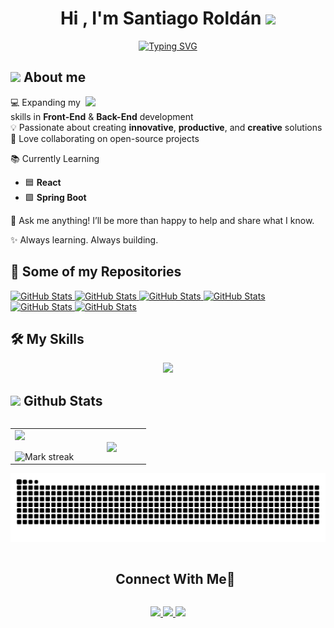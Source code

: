 <h1 align="center">Hi , I'm Santiago Roldán <img src="https://media.giphy.com/media/hvRJCLFzcasrR4ia7z/giphy.gif" width="35"></h1>
<p align="center">
  <a href="https://git.io/typing-svg"><img src="https://readme-typing-svg.herokuapp.com?font=Fira+Code&pause=1000&center=true&width=435&lines=Software+Development+Student" alt="Typing SVG" /></a>
</p>

<!--About Me-->
## <picture><img src = "https://github.com/7oSkaaa/7oSkaaa/blob/main/Images/about_me.gif?raw=true" width = 30px></picture> About me

<img align="right" style="width:24rem; height:auto" src="https://www.scybbr.com/wp-content/uploads/2023/02/Services_Enterprise-Application-Development_Custom-Software-Engineering.webp"/>

💻 Expanding my skills in **Front-End** & **Back-End** development  
💡 Passionate about creating **innovative**, **productive**, and **creative** solutions  
🤝 Love collaborating on open-source projects

📚 Currently Learning  
- 🟦 **React**  
- 🟩 **Spring Boot** 

💬 Ask me anything!
I’ll be more than happy to help and share what I know.

✨ Always learning. Always building.

## 👀 **Some of my Repositories**

<div>
  <p>
    <a href="https://github.com/santiroldanm/Urbify">
      <img src="https://github-readme-stats.vercel.app/api/pin/?username=santiroldanm&repo=Urbify&theme=dark" alt="GitHub Stats" />
    </a>
     <a href="https://github.com/santiroldanm/Buscador-Peliculas-JS">
      <img src="https://github-readme-stats.vercel.app/api/pin/?username=santiroldanm&repo=Buscador-Peliculas-JS&theme=dark" alt="GitHub Stats" />
    </a>
    <a href="https://github.com/santiroldanm/App-Clima-JS">
      <img src="https://github-readme-stats.vercel.app/api/pin/?username=santiroldanm&repo=App-Clima-JS&theme=dark" alt="GitHub Stats" />
    </a>
    <a href="https://github.com/santiroldanm/Validacion-Formulario-JS">
      <img src="https://github-readme-stats.vercel.app/api/pin/?username=santiroldanm&repo=Validacion-Formulario-JS&theme=dark" alt="GitHub Stats" />
    </a>
    <a href="https://github.com/santiroldanm/Calculadora-JavaScript">
      <img src="https://github-readme-stats.vercel.app/api/pin/?username=santiroldanm&repo=Calculadora-JavaScript&theme=dark" alt="GitHub Stats" />
    </a>
    <a href="https://github.com/santiroldanm/Juego-Adivina-JavaScript">
      <img src="https://github-readme-stats.vercel.app/api/pin/?username=santiroldanm&repo=Juego-Adivina-JavaScript&theme=dark" alt="GitHub Stats" />
    </a>
  </p>
</div>

## 🛠️ My Skills
<p align="center">
    <img src="https://skillicons.dev/icons?i=git,css,github,html,java,js,py,react,spring,tailwind&perline=5" />
</p>

## <picture> <img src = "https://github.com/7oSkaaa/7oSkaaa/blob/main/Images/Statistics.gif?raw=true" width = 30px>  </picture> Github Stats

<p align="left">
<table align="left">
<tr border="none">
<td width="50%" align="center">
  <img  align="left"  src="https://github-readme-stats.vercel.app/api?username=santiroldanm&theme=dark&show_icons=true&count_private=true" />
  <br></br>
  <img  title="🔥 Get streak stats for your profile at git.io/streak-stats" alt="Mark streak" src="https://github-readme-streak-stats.herokuapp.com/?user=santiroldanm&theme=dark&hide_border=false" /> 
</td>


<td width="50%" align="center">

  <img  align="center"  src="https://github-readme-stats.anuraghazra1.vercel.app/api/top-langs/?username=santiroldanm&theme=dark&hide_border=false&no-bg=true&no-frame=true&langs_count=7"/>

  </td>
</tr>
</table>

<p align="center">
  <img  src="https://github.com/santiroldanm/snake/blob/main/github-user-contribution%20(1).svg"
    alt="example" />
</p>

<div id="user-content-toc">
  <ul align="center">
    <summary><h2 style="display: inline-block">Connect With Me🤝</h2></summary>
  </ul>
</div>

<!--icons and links-->
<p align="center">
  <a href="https://www.linkedin.com/in/santiago-roldan-munoz">
    <img src="https://skillicons.dev/icons?i=linkedin" />
  </a>
  <a href="https://www.instagram.com/santi10roldan">
    <img src="https://skillicons.dev/icons?i=instagram" />
  </a>
  <a href="mailto:sroldanm0430@gmail.com">
    <img src="https://skillicons.dev/icons?i=gmail" />
  </a>
</p>
